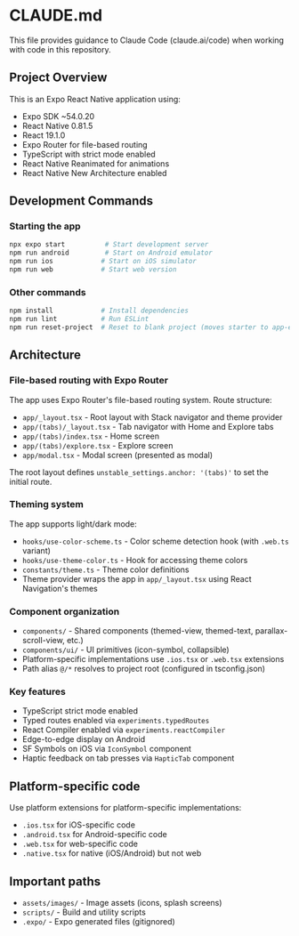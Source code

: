 # CLAUDE.md

This file provides guidance to Claude Code (claude.ai/code) when working with code in this repository.

## Project Overview

This is an Expo React Native application using:
- Expo SDK ~54.0.20
- React Native 0.81.5
- React 19.1.0
- Expo Router for file-based routing
- TypeScript with strict mode enabled
- React Native Reanimated for animations
- React Native New Architecture enabled

## Development Commands

### Starting the app
```bash
npx expo start          # Start development server
npm run android         # Start on Android emulator
npm run ios            # Start on iOS simulator
npm run web            # Start web version
```

### Other commands
```bash
npm install            # Install dependencies
npm run lint           # Run ESLint
npm run reset-project  # Reset to blank project (moves starter to app-example)
```

## Architecture

### File-based routing with Expo Router

The app uses Expo Router's file-based routing system. Route structure:
- `app/_layout.tsx` - Root layout with Stack navigator and theme provider
- `app/(tabs)/_layout.tsx` - Tab navigator with Home and Explore tabs
- `app/(tabs)/index.tsx` - Home screen
- `app/(tabs)/explore.tsx` - Explore screen
- `app/modal.tsx` - Modal screen (presented as modal)

The root layout defines `unstable_settings.anchor: '(tabs)'` to set the initial route.

### Theming system

The app supports light/dark mode:
- `hooks/use-color-scheme.ts` - Color scheme detection hook (with `.web.ts` variant)
- `hooks/use-theme-color.ts` - Hook for accessing theme colors
- `constants/theme.ts` - Theme color definitions
- Theme provider wraps the app in `app/_layout.tsx` using React Navigation's themes

### Component organization

- `components/` - Shared components (themed-view, themed-text, parallax-scroll-view, etc.)
- `components/ui/` - UI primitives (icon-symbol, collapsible)
- Platform-specific implementations use `.ios.tsx` or `.web.tsx` extensions
- Path alias `@/*` resolves to project root (configured in tsconfig.json)

### Key features

- TypeScript strict mode enabled
- Typed routes enabled via `experiments.typedRoutes`
- React Compiler enabled via `experiments.reactCompiler`
- Edge-to-edge display on Android
- SF Symbols on iOS via `IconSymbol` component
- Haptic feedback on tab presses via `HapticTab` component

## Platform-specific code

Use platform extensions for platform-specific implementations:
- `.ios.tsx` for iOS-specific code
- `.android.tsx` for Android-specific code
- `.web.tsx` for web-specific code
- `.native.tsx` for native (iOS/Android) but not web

## Important paths

- `assets/images/` - Image assets (icons, splash screens)
- `scripts/` - Build and utility scripts
- `.expo/` - Expo generated files (gitignored)
